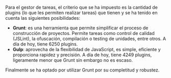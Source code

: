Para el gestor de tareas, el criterio que se ha impuesto es la cantidad de plugins (lo que les permiten realizar tareas) que tienen y se ha tenido en cuenta las siguientes posibilidades:

- **Grunt**: es una herramienta que permite simplificar el proceso de construcción de proyectos. Permite tareas como control de calidad (JSLint), la ofuscación, compilación o testing de unidades, entre otros. A día de hoy, tiene 6250 plugins. 
- **Gulp**: aprovecha de la flexibilidad de JavaScript, es simple, eficiente y proporciona rapidez y precisión. A día de hoy, tiene 4249 plugins, ligeramente menor que Grunt sin embargo no es escaso.

Finalmente se ha optado por utilizar Grunt por su completitud y robustez.